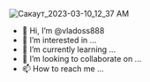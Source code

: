 ![Сакаут_2023-03-10_12_37 AM](https://github.com/vladoss888/vladoss888/assets/133562159/b16ca0e9-1207-415d-ada4-e2206579d7a0)
- 👋 Hi, I’m @vladoss888
- 👀 I’m interested in ...
- 🌱 I’m currently learning ...
- 💞️ I’m looking to collaborate on ...
- 📫 How to reach me ...

<!---
vladoss888/vladoss888 is a ✨ special ✨ repository because its `README.md` (this file) appears on your GitHub profile.
You can click the Preview link to take a look at your changes.
--->
